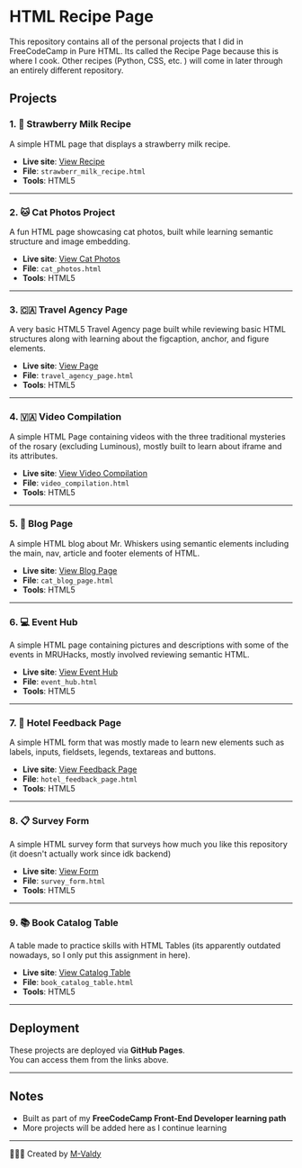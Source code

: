 #  HTML Recipe Page

This repository contains all of the personal projects that I did in FreeCodeCamp in Pure HTML. Its called the Recipe Page because this is where I cook. Other recipes (Python, CSS, etc. ) will come in later through an entirely different repository.

##  Projects

### 1. 🍓 Strawberry Milk Recipe

A simple HTML page that displays a strawberry milk recipe.

-  **Live site**: [View Recipe](https://m-valdy.github.io/Recipe-Page/strawberr_milk_recipe.html)
-  **File**: `strawberr_milk_recipe.html`
-  **Tools**: HTML5

---

### 2. 🐱 Cat Photos Project

A fun HTML page showcasing cat photos, built while learning semantic structure and image embedding.

-  **Live site**: [View Cat Photos](https://m-valdy.github.io/Recipe-Page/cat_photos.html)
-  **File**: `cat_photos.html`
-  **Tools**: HTML5

---
### 3. 🇨🇦 Travel Agency Page

A very basic HTML5 Travel Agency page built while reviewing basic HTML structures along with learning about the figcaption, anchor, and figure elements.

-  **Live site**: [View Page](https://m-valdy.github.io/Recipe-Page/travel_agency_page.html)
-  **File**: `travel_agency_page.html`
-  **Tools**: HTML5

---
### 4. 🇻🇦 Video Compilation

A simple HTML Page containing videos with the three traditional mysteries of the rosary (excluding Luminous), 
mostly built to learn about iframe and its attributes.

-  **Live site**: [View Video Compilation](https://m-valdy.github.io/Recipe-Page/video_compilation.html)
-  **File**: `video_compilation.html`
-  **Tools**: HTML5

---
### 5. 🐾 Blog Page
A simple HTML blog about Mr. Whiskers using semantic elements including the main, nav, article and footer elements of HTML.

-  **Live site**: [View Blog Page](https://m-valdy.github.io/Recipe-Page/cat_blog_page.html)
-  **File**: `cat_blog_page.html`
-  **Tools**: HTML5

---
### 6. 💻 Event Hub
A simple HTML page containing pictures and descriptions with some of the events in MRUHacks, mostly involved reviewing semantic HTML. 

- **Live site**: [View Event Hub](https://m-valdy.github.io/Recipe-Page/event_hub.html)
- **File**: `event_hub.html`
- **Tools**: HTML5

---
### 7. 🏨 Hotel Feedback Page
A simple HTML form that was mostly made to learn new elements such as labels, inputs, fieldsets, legends, textareas and buttons.

- **Live site**: [View Feedback Page](https://m-valdy.github.io/Recipe-Page/hotel_feedback_page.html)
- **File**: `hotel_feedback_page.html`
- **Tools**: HTML5

---
### 8. 📋 Survey Form
A simple HTML survey form that surveys how much you like this repository (it doesn't actually work since idk backend)

- **Live site**: [View Form](https://m-valdy.github.io/Recipe-Page/survey_form.html)
- **File**: `survey_form.html`
- **Tools**: HTML5

---

### 9. 📚 Book Catalog Table
A table made to practice skills with HTML Tables (its apparently outdated nowadays, so I only put this assignment in here).

- **Live site**: [View Catalog Table](htps:m-valdy.github.io/Recipe-Page/book_catalog_table.html)
- **File**: `book_catalog_table.html`
- **Tools**: HTML5

---
##  Deployment

These projects are deployed via **GitHub Pages**.  
You can access them from the links above.

---

##  Notes

- Built as part of my **FreeCodeCamp Front-End Developer learning path**
- More projects will be added here as I continue learning

---

👩🏽‍💻 Created by [M-Valdy](https://github.com/M-Valdy)
